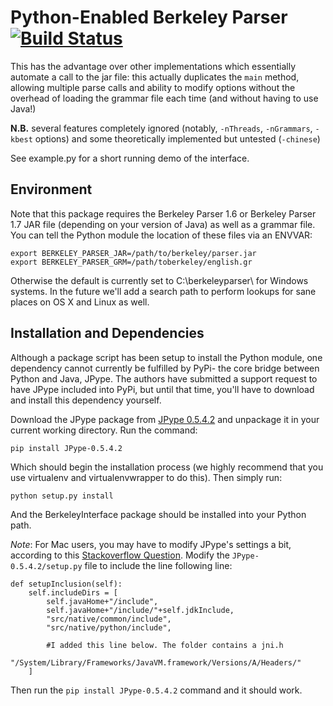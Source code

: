 # Python-Enabled Berkeley Parser [![Build Status][status_image]][travis_link] #

[status_image]: https://travis-ci.org/mclumd/berkeleyinterface.png?branch=master
[travis_link]: https://travis-ci.org/mclumd/berkeleyinterface

This has the advantage over other implementations which essentially automate a call to the jar file: this actually duplicates the `main` method, allowing multiple parse calls and ability to modify options without the overhead of loading the grammar file each time (and without having to use Java!)

**N.B.** several features completely ignored (notably, `-nThreads`, `-nGrammars`, `-kbest` options) and some theoretically implemented but untested (`-chinese`)

See example.py for a short running demo of the interface.

## Environment ##

Note that this package requires the Berkeley Parser 1.6 or Berkeley Parser 1.7 JAR file (depending on your version of Java) as well as a grammar file. You can tell the Python module the location of these files via an ENVVAR:
    
    export BERKELEY_PARSER_JAR=/path/to/berkeley/parser.jar
    export BERKELEY_PARSER_GRM=/path/toberkeley/english.gr

Otherwise the default is currently set to C:\berkeleyparser\ for Windows systems. In the future we'll add a search path to perform lookups for sane places on OS X and Linux as well.

## Installation and Dependencies ##

Although a package script has been setup to install the Python module, one dependency cannot currently be fulfilled by PyPi- the core bridge between Python and Java, JPype. The authors have submitted a support request to have JPype included into PyPi, but until that time, you'll have to download and install this dependency yourself.

Download the JPype package from [JPype 0.5.4.2](http://jpype.sourceforge.net/) and unpackage it in your current working directory. Run the command:

    pip install JPype-0.5.4.2

Which should begin the installation process (we highly recommend that you use virtualenv and virtualenvwrapper to do this). Then simply run:

    python setup.py install

And the BerkeleyInterface package should be installed into your Python path.

*Note*: For Mac users, you may have to modify JPype's settings a bit, according to this [Stackoverflow Question](http://stackoverflow.com/questions/18524501/installing-jpype-in-mountain-lion). Modify the `JPype-0.5.4.2/setup.py` file to include the line following line:

    def setupInclusion(self):
        self.includeDirs = [
            self.javaHome+"/include",
            self.javaHome+"/include/"+self.jdkInclude,
            "src/native/common/include",
            "src/native/python/include",

            #I added this line below. The folder contains a jni.h
            "/System/Library/Frameworks/JavaVM.framework/Versions/A/Headers/"
        ]

Then run the `pip install JPype-0.5.4.2` command and it should work.
